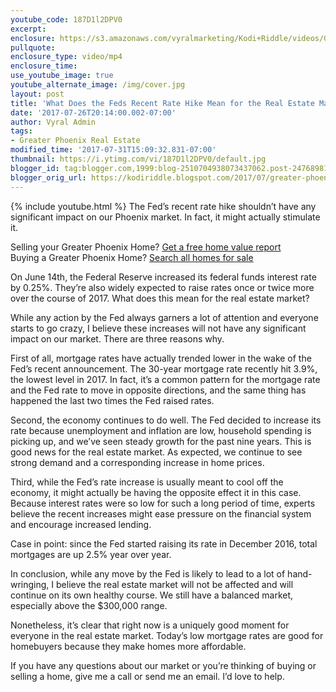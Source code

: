 ```yaml
---
youtube_code: 187D1l2DPV0
excerpt:
enclosure: https://s3.amazonaws.com/vyralmarketing/Kodi+Riddle/videos/Greater+Phoenix+Area+Real+Estate+Agent-+How+to+Approach+Rising+Rates+in+Phoenix.mp4
pullquote:
enclosure_type: video/mp4
enclosure_time:
use_youtube_image: true
youtube_alternate_image: /img/cover.jpg
layout: post
title: 'What Does the Feds Recent Rate Hike Mean for the Real Estate Market? '
date: '2017-07-26T20:14:00.002-07:00'
author: Vyral Admin
tags:
- Greater Phoenix Real Estate
modified_time: '2017-07-31T15:09:32.831-07:00'
thumbnail: https://i.ytimg.com/vi/187D1l2DPV0/default.jpg
blogger_id: tag:blogger.com,1999:blog-2510704938073437062.post-2476898125484058335
blogger_orig_url: https://kodiriddle.blogspot.com/2017/07/greater-phoenix-area-real-estate-agent.html
---
```

{% include youtube.html %}
The Fed’s recent rate hike shouldn’t have any significant impact on our Phoenix market. In fact, it might actually stimulate it.

<div class="post-cta">
Selling your Greater Phoenix Home? <a href="http://www.searchallproperties.com/propertyvaluation-plus/billriddle/Phoenix-375819" target="_blank">Get a free home value report</a><br>
Buying a Greater Phoenix Home? <a href="http://www.greaterphoenixarearealestate.com/" target="_blank">Search all homes for sale</a>
</div>

On June 14th, the Federal Reserve increased its federal funds interest rate by 0.25%. They’re also widely expected to raise rates once or twice more over the course of 2017. What does this mean for the real estate market?

While any action by the Fed always garners a lot of attention and everyone starts to go crazy, I believe these increases will not have any significant impact on our market. There are three reasons why.

First of all, mortgage rates have actually trended lower in the wake of the Fed’s recent announcement. The 30-year mortgage rate recently hit 3.9%, the lowest level in 2017. In fact, it’s a common pattern for the mortgage rate and the Fed rate to move in opposite directions, and the same thing has happened the last two times the Fed raised rates.

Second, the economy continues to do well. The Fed decided to increase its rate because unemployment and inflation are low, household spending is picking up, and we’ve seen steady growth for the past nine years. This is good news for the real estate market. As expected, we continue to see strong demand and a corresponding increase in home prices.

Third, while the Fed’s rate increase is usually meant to cool off the economy, it might actually be having the opposite effect it in this case. Because interest rates were so low for such a long period of time, experts believe the recent increases might ease pressure on the financial system and encourage increased lending.

Case in point: since the Fed started raising its rate in December 2016, total mortgages are up 2.5% year over year.

In conclusion, while any move by the Fed is likely to lead to a lot of hand-wringing, I believe the real estate market will not be affected and will continue on its own healthy course. We still have a balanced market, especially above the $300,000 range.

Nonetheless, it’s clear that right now is a uniquely good moment for everyone in the real estate market. Today’s low mortgage rates are good for homebuyers because they make homes more affordable.

If you have any questions about our market or you’re thinking of buying or selling a home, give me a call or send me an email. I’d love to help.

